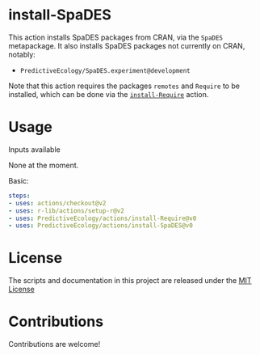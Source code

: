 # install-SpaDES

This action installs SpaDES packages from CRAN, via the `SpaDES` metapackage.
It also installs SpaDES packages not currently on CRAN, notably:

- `PredictiveEcology/SpaDES.experiment@development`

Note that this action requires the packages `remotes` and `Require` to be installed,
which can be done via the [`install-Require`](https://github.com/PredictiveEcology/actions/tree/main/install-Require)
action.

# Usage

Inputs available

None at the moment.

Basic:
```yaml
steps:
- uses: actions/checkout@v2
- uses: r-lib/actions/setup-r@v2
- uses: PredictiveEcology/actions/install-Require@v0
- uses: PredictiveEcology/actions/install-SpaDES@v0
```

# License

The scripts and documentation in this project are released under the [MIT License](LICENSE)

# Contributions

Contributions are welcome!